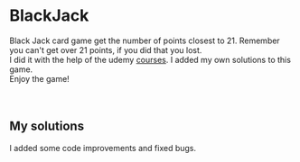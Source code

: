 # BlackJack
Black Jack card game get the number of points closest to 21. Remember you can't get over 21 points, if you did that you lost.</br>
I did it with the help of the udemy [courses](https://www.udemy.com/course/programowanie-obiektowe-w-javascript/). I added my own solutions to this game.</br>
Enjoy the game!
</br></br></br>
## My solutions 
I added some code improvements and fixed bugs.
